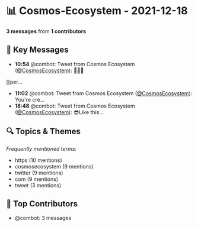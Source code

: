 # 📊 Cosmos-Ecosystem - 2021-12-18
**3 messages** from **1 contributors**

## 💬 Key Messages
- **10:54** @combot: Tweet from Cosmos Ecosystem ([@CosmosEcosystem](https://twitter.com/CosmosEcosystem)):
👀👀👀

[[per...
- **11:02** @combot: Tweet from Cosmos Ecosystem ([@CosmosEcosystem](https://twitter.com/CosmosEcosystem)):
You're cre...
- **18:48** @combot: Tweet from Cosmos Ecosystem ([@CosmosEcosystem](https://twitter.com/CosmosEcosystem)):
😎Like this...

## 🔍 Topics & Themes
*Frequently mentioned terms:*
- https (10 mentions)
- cosmosecosystem (9 mentions)
- twitter (9 mentions)
- com (9 mentions)
- tweet (3 mentions)

## 👥 Top Contributors
- @combot: 3 messages